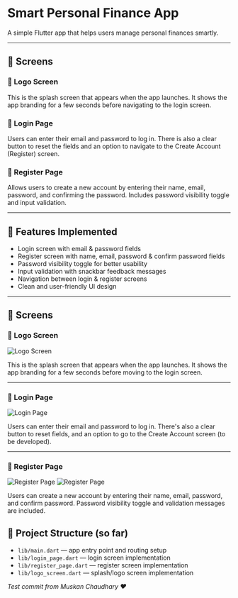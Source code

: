 # Smart Personal Finance App

A simple Flutter app that helps users manage personal finances smartly.

---

## 📱 Screens

### 🔹 Logo Screen
This is the splash screen that appears when the app launches. It shows the app branding for a few seconds before navigating to the login screen.

### 🔹 Login Page
Users can enter their email and password to log in. There is also a clear button to reset the fields and an option to navigate to the Create Account (Register) screen.

### 🔹 Register Page
Allows users to create a new account by entering their name, email, password, and confirming the password. Includes password visibility toggle and input validation.

---

## 🚀 Features Implemented

- Login screen with email & password fields
- Register screen with name, email, password & confirm password fields
- Password visibility toggle for better usability
- Input validation with snackbar feedback messages
- Navigation between login & register screens
- Clean and user-friendly UI design

---

## 📱 Screens

### 🔹 Logo Screen
![Logo Screen](https://github.com/MMuusskkaann/Smart-Personal-Finance-Manager-App/blob/ccaf9f5a6673e8a6d8f65db97a93e70a42573132/screenshots/starting%20page.png)

This is the splash screen that appears when the app launches. It shows the app branding for a few seconds before moving to the login screen.

---

### 🔹 Login Page
![Login Page](https://github.com/MMuusskkaann/Smart-Personal-Finance-Manager-App/blob/9b024d772a463ac77d3c6bceaa3fa4863d1ece94/screenshots/Login_page.png)

Users can enter their email and password to log in. There's also a clear button to reset fields, and an option to go to the Create Account screen (to be developed).

---

### 🔹 Register Page
![Register Page](https://github.com/MMuusskkaann/Smart-Personal-Finance-Manager-App/blob/456a22af380f60a44ef4f4f3ebf46e4e99f970ad/screenshots/Register_page.png)
![Register Page](https://github.com/MMuusskkaann/Smart-Personal-Finance-Manager-App/blob/d792df7a37305a79599928d62e8dff80a6f68885/Screenshot%202025-06-03%20040341.png)


Users can create a new account by entering their name, email, password, and confirm password. Password visibility toggle and validation messages are included.

## 📂 Project Structure (so far)

- `lib/main.dart` — app entry point and routing setup  
- `lib/login_page.dart` — login screen implementation  
- `lib/register_page.dart` — register screen implementation  
- `lib/logo_screen.dart` — splash/logo screen implementation  


*Test commit from Muskan Chaudhary ❤️*
